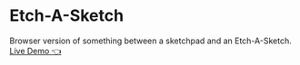 # Etch-A-Sketch
Browser version of something between a sketchpad and an Etch-A-Sketch.
<br>
<a href='https://abdlrhman1997.github.io/Etch-A-Sketch/' target="_blank">Live Demo 👈</a>
